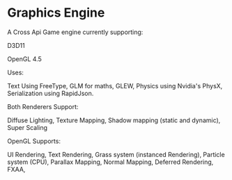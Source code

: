 # Graphics Engine

A Cross Api Game engine currently supporting:

D3D11 

OpenGL 4.5

Uses:

Text Using FreeType, 
GLM for maths, 
GLEW, 
Physics using Nvidia's PhysX,
Serialization using RapidJson. 

Both Renderers Support:

Diffuse Lighting, 
Texture Mapping, 
Shadow mapping (static and dynamic),
Super Scaling

OpenGL Supports:

UI Rendering, 
Text Rendering, 
Grass system (instanced Rendering), 
Particle system (CPU), 
Parallax Mapping, 
Normal Mapping,
Deferred Rendering, 
FXAA,

